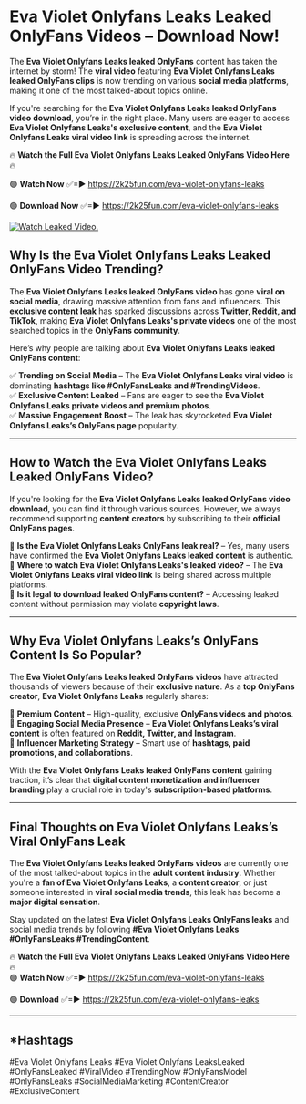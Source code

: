 # Eva Violet Onlyfans Leaks Leaked OnlyFans Videos – Download Now!

The **Eva Violet Onlyfans Leaks leaked OnlyFans** content has taken the internet by storm! The **viral video** featuring **Eva Violet Onlyfans Leaks leaked OnlyFans clips** is now trending on various **social media platforms**, making it one of the most talked-about topics online.  

If you're searching for the **Eva Violet Onlyfans Leaks leaked OnlyFans video download**, you’re in the right place. Many users are eager to access **Eva Violet Onlyfans Leaks's exclusive content**, and the **Eva Violet Onlyfans Leaks viral video link** is spreading across the internet.  

🔥 **Watch the Full Eva Violet Onlyfans Leaks Leaked OnlyFans Video Here** 🔥  

🟢 **Watch Now** ✅=► https://2k25fun.com/eva-violet-onlyfans-leaks

🟢 **Download Now** ✅=► https://2k25fun.com/eva-violet-onlyfans-leaks

[![Watch Leaked Video.](https://miro.medium.com/v2/resize:fit:828/format:webp/1*cilzJN44JGOrTw9NJCrNHA.gif "Watch Leaked Video")](https://2k25fun.com/eva-violet-onlyfans-leaks)

## **Why Is the Eva Violet Onlyfans Leaks Leaked OnlyFans Video Trending?**  

The **Eva Violet Onlyfans Leaks leaked OnlyFans video** has gone **viral on social media**, drawing massive attention from fans and influencers. This **exclusive content leak** has sparked discussions across **Twitter, Reddit, and TikTok**, making **Eva Violet Onlyfans Leaks's private videos** one of the most searched topics in the **OnlyFans community**.  

Here’s why people are talking about **Eva Violet Onlyfans Leaks leaked OnlyFans content**:  

✅ **Trending on Social Media** – The **Eva Violet Onlyfans Leaks viral video** is dominating **hashtags like #OnlyFansLeaks and #TrendingVideos**.  
✅ **Exclusive Content Leaked** – Fans are eager to see the **Eva Violet Onlyfans Leaks private videos and premium photos**.  
✅ **Massive Engagement Boost** – The leak has skyrocketed **Eva Violet Onlyfans Leaks’s OnlyFans page** popularity.  

---

## **How to Watch the Eva Violet Onlyfans Leaks Leaked OnlyFans Video?**  

If you're looking for the **Eva Violet Onlyfans Leaks leaked OnlyFans video download**, you can find it through various sources. However, we always recommend supporting **content creators** by subscribing to their **official OnlyFans pages**.  

🔹 **Is the Eva Violet Onlyfans Leaks OnlyFans leak real?** – Yes, many users have confirmed the **Eva Violet Onlyfans Leaks leaked content** is authentic.  
🔹 **Where to watch Eva Violet Onlyfans Leaks's leaked video?** – The **Eva Violet Onlyfans Leaks viral video link** is being shared across multiple platforms.  
🔹 **Is it legal to download leaked OnlyFans content?** – Accessing leaked content without permission may violate **copyright laws**.  

---

## **Why Eva Violet Onlyfans Leaks’s OnlyFans Content Is So Popular?**  

The **Eva Violet Onlyfans Leaks leaked OnlyFans videos** have attracted thousands of viewers because of their **exclusive nature**. As a **top OnlyFans creator**, **Eva Violet Onlyfans Leaks** regularly shares:  

📌 **Premium Content** – High-quality, exclusive **OnlyFans videos and photos**.  
📌 **Engaging Social Media Presence** – **Eva Violet Onlyfans Leaks’s viral content** is often featured on **Reddit, Twitter, and Instagram**.  
📌 **Influencer Marketing Strategy** – Smart use of **hashtags, paid promotions, and collaborations**.  

With the **Eva Violet Onlyfans Leaks leaked OnlyFans content** gaining traction, it’s clear that **digital content monetization and influencer branding** play a crucial role in today's **subscription-based platforms**.  

---

## **Final Thoughts on Eva Violet Onlyfans Leaks’s Viral OnlyFans Leak**  

The **Eva Violet Onlyfans Leaks leaked OnlyFans videos** are currently one of the most talked-about topics in the **adult content industry**. Whether you're a **fan of Eva Violet Onlyfans Leaks**, a **content creator**, or just someone interested in **viral social media trends**, this leak has become a **major digital sensation**.  

Stay updated on the latest **Eva Violet Onlyfans Leaks OnlyFans leaks** and social media trends by following **#Eva Violet Onlyfans Leaks #OnlyFansLeaks #TrendingContent**.  

🔥 **Watch the Full Eva Violet Onlyfans Leaks Leaked OnlyFans Video Here** 🔥  
🟢 **Watch Now** ✅=► https://2k25fun.com/eva-violet-onlyfans-leaks

🟢 **Download** ✅=► https://2k25fun.com/eva-violet-onlyfans-leaks

---

## *Hashtags
#Eva Violet Onlyfans Leaks #Eva Violet Onlyfans LeaksLeaked #OnlyFansLeaked #ViralVideo #TrendingNow #OnlyFansModel #OnlyFansLeaks #SocialMediaMarketing #ContentCreator #ExclusiveContent  